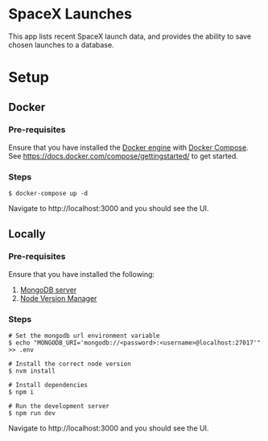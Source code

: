 # SpaceX Launches

This app lists recent SpaceX launch data, and provides the ability to save chosen launches
to a database.

# Setup

## Docker

### Pre-requisites

Ensure that you have installed the [Docker engine](https://docs.docker.com/get-docker/) with [Docker Compose](https://docs.docker.com/compose/install/).
See <a>https://docs.docker.com/compose/gettingstarted/</a> to get started.

### Steps

```
$ docker-compose up -d
```

Navigate to http://localhost:3000 and you should see the UI.

## Locally

### Pre-requisites

Ensure that you have installed the following:

1. [MongoDB server](https://www.mongodb.com/try/download/community)
2. [Node Version Manager](https://github.com/nvm-sh/nvm?tab=readme-ov-file#installing-and-updating)

### Steps

```
# Set the mongodb url environment variable
$ echo "MONGODB_URI='mongodb://<password>:<username>@localhost:27017'" >> .env

# Install the correct node version
$ nvm install

# Install dependencies
$ npm i

# Run the development server
$ npm run dev
```

Navigate to http://localhost:3000 and you should see the UI.
